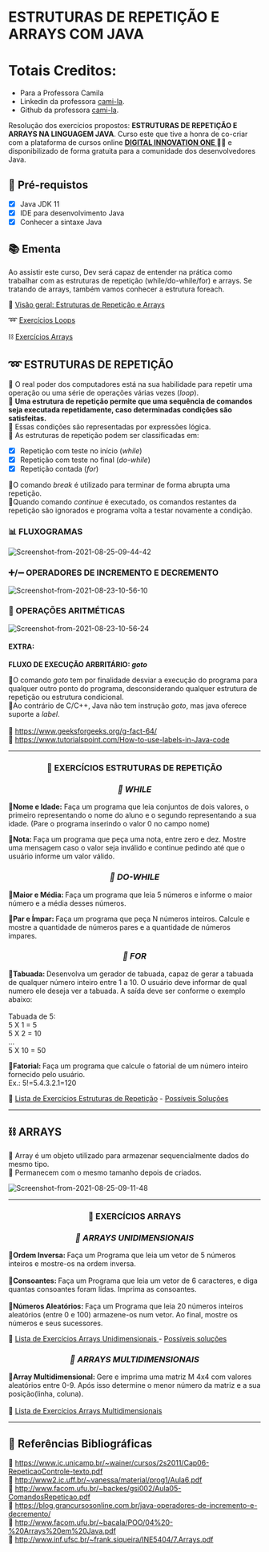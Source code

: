 <h1>
ESTRUTURAS DE REPETIÇÃO E ARRAYS COM JAVA
</h1>

# Totais Creditos:
- Para a Professora Camila
- Linkedin da professora [cami-la](https://www.linkedin.com/in/cami-la/ "cami-la").
- Github da professora [cami-la](https://github.com/cami-la).

<p>Resolução dos exercícios propostos: <strong>ESTRUTURAS DE REPETIÇÃO E ARRAYS NA LINGUAGEM JAVA</strong>.
Curso este que tive a honra de co-criar com a plataforma de cursos online <strong> <a href="https://web.digitalinnovation.one/home"> DIGITAL INNOVATION ONE  </a></strong> 🧡💛 e disponibilizado de forma gratuita para a comunidade dos desenvolvedores Java.

<h2>
🛑 Pré-requistos
</h2>

- [x] Java JDK 11
- [x] IDE para desenvolvimento Java 
- [x] Conhecer a sintaxe Java

<h2> 📚 Ementa</h2>

Ao assistir este curso, Dev será capaz de entender na prática como trabalhar com as estruturas de repetição (while/do-while/for) e arrays. Se tratando de arrays, também vamos conhecer a estrutura foreach.

👀 <a href="https://docs.google.com/presentation/d/1G3MDuxTjdEGcDBguVoanbP9-xipy8v46/edit?usp=sharing&ouid=114707527529839266022&rtpof=true&sd=true" target="_blank"> Visão geral: Estruturas de Repetição e Arrays</a> <br>

➿ <a href="https://github.com/cami-la/loops-e-arrays/tree/master/src/br/com/dio/exercicios/loops"> Exercícios Loops</a><br>

⛓ <a href="https://github.com/cami-la/loops-e-arrays/tree/master/src/br/com/dio/exercicios/arrays"> Exercícios Arrays</a><br>

<h2> ➿ ESTRUTURAS DE REPETIÇÃO </h2>

🔸 O real poder dos computadores está na sua habilidade para repetir uma operação ou uma série de operações várias vezes (*loop*).<br>
🔸 **Uma estrutura de repetição permite que uma sequência de comandos seja executada repetidamente, caso determinadas condições são satisfeitas.**<br>
🔸 Essas condições são representadas por expressões lógica.<br>
🔸 As estruturas de repetição podem ser classificadas em:

- [x] Repetição com teste no início (*while*)<br>
- [x] Repetição com teste no final  (*do-while*)<br>
- [x] Repetição contada (*for*)

🔸O comando *break* é utilizado para terminar de forma abrupta uma repetição.<br>
🔸Quando comando *continue* é executado, os comandos restantes da repetição são ignorados e programa volta a testar novamente a condição.<br>

<h3> 📊 FLUXOGRAMAS </h3>	
<img src="https://i.ibb.co/gjXpxbt/Screenshot-from-2021-08-25-09-44-42.png" alt="Screenshot-from-2021-08-25-09-44-42" border="0">
<h3> ➕/➖ OPERADORES DE INCREMENTO E DECREMENTO </h3>
<img src="https://i.ibb.co/GTb9JNb/Screenshot-from-2021-08-23-10-56-10.png" alt="Screenshot-from-2021-08-23-10-56-10" border="0">

<h3> 🧮 OPERAÇÕES ARITMÉTICAS </h3>
<img src="https://i.ibb.co/YQmbSsV/Screenshot-from-2021-08-23-10-56-24.png" alt="Screenshot-from-2021-08-23-10-56-24" border="0">

<h4>EXTRA:</h4>

<strong>FLUXO DE EXECUÇÃO ARBRITÁRIO: <em>goto</em></strong>

🔸O comando <em>goto</em> tem por finalidade desviar a execução do programa para qualquer outro ponto do programa, desconsiderando qualquer estrutura de repetição ou estrutura condicional.<br>
🔸Ao contrário de C/C++, Java não tem instrução <em>goto</em>, mas java oferece suporte a <em>label</em>.<br>
<br>
🔗 https://www.geeksforgeeks.org/g-fact-64/<br>
🔗 https://www.tutorialspoint.com/How-to-use-labels-in-Java-code<br>

------------
<h3 align="center"> 💭 EXERCÍCIOS ESTRUTURAS DE REPETIÇÃO</h3>

<h3 align="center"><em>📝 WHILE</em></h3>


<strong>🔸Nome e Idade:</strong> Faça um programa que leia conjuntos de dois valores, o primeiro representando o nome do aluno e o segundo representando a sua idade. (Pare o programa inserindo o valor 0 no campo nome)<br>

<strong>🔸Nota: </strong> Faça um programa que peça uma nota, entre zero e dez. Mostre uma mensagem caso o valor seja inválido e continue pedindo até que o usuário informe um valor válido.


<h3 align="center"><em>📝 DO-WHILE</em></h3>

<strong>🔸Maior e Média: </strong> Faça um programa que leia 5 números e informe o maior número e a média desses números.<br>

<strong>🔸Par e Ímpar: </strong> Faça um programa que peça N números inteiros. Calcule e mostre a quantidade de números pares e a quantidade de números impares.<br>

<h3 align="center"><em>📝 FOR</em></h3>

<strong>🔸Tabuada: </strong> Desenvolva um gerador de tabuada, capaz de gerar a tabuada de qualquer número inteiro entre 1 a 10. O usuário deve informar de qual numero ele deseja ver a tabuada. A saída deve ser conforme o exemplo abaixo:<br>
<br>
Tabuada de 5:<br>
5 X 1 = 5<br>
5 X 2 = 10<br>
...<br>
5 X 10 = 50<br>

<strong>🔸Fatorial: </strong> Faça um programa que calcule o fatorial de um número inteiro fornecido pelo usuário.<br>
Ex.: 5!=5.4.3.2.1=120<br>

🔗 <a href="https://wiki.python.org.br/EstruturaDeRepeticao"> Lista de Exercícios Estruturas de Repetição</a> - <a href="https://github.com/cami-la/listaDeExerciciosPythonBrasil/tree/master/estruturaDeRepeticao"> Possíveis Soluções</a> 

------------

<h2>⛓️ ARRAYS </h2>

🔹 Array é um objeto utilizado para armazenar sequencialmente dados do mesmo tipo.<br>
🔹 Permanecem com o mesmo tamanho depois de criados.<br>

<img src="https://i.ibb.co/GVQVC4k/Screenshot-from-2021-08-25-09-11-48.png" alt="Screenshot-from-2021-08-25-09-11-48" border="0">

------------
<h3 align="center"> 💭 EXERCÍCIOS ARRAYS</h3>

<h3 align="center"><em>📝 ARRAYS UNIDIMENSIONAIS</em></h3>

<strong>🔹Ordem Inversa: </strong> Faça um Programa que leia um vetor de 5 números inteiros
e mostre-os na ordem inversa.<br>
<br>
<strong>🔹Consoantes: </strong> Faça um Programa que leia um vetor de 6 caracteres, e diga quantas consoantes foram lidas.
Imprima as consoantes.<br>
<br>
<strong>🔹Números Aleatórios: </strong> Faça um Programa que leia 20 números inteiros aleatórios (entre 0 e 100) armazene-os num vetor.
Ao final, mostre os números e seus sucessores.<br>

🔗 <a href= "https://wiki.python.org.br/ExerciciosListas"> Lista de Exercícios Arrays Unidimensionais </a> - <a href="https://github.com/cami-la/listaDeExerciciosPythonBrasil/tree/master/exerciciosListas">Possíveis soluções</a><br>

<h3 align="center"><em>📝 ARRAYS MULTIDIMENSIONAIS</em></h3>

<strong>🔹Array Multidimensional: </strong> Gere e imprima uma matriz M 4x4 com valores aleatórios entre 0-9. Após isso determine o menor número da matriz e a sua posição(linha, coluna).<br>
<br>
🔗 <a href= "https://www.slideshare.net/loianeg/curso-java-basico-exercicios-aula-20?from_action=save"> Lista de Exercícios Arrays Multidimensionais </a><br>

------------

<h2>🔎 Referências Bibliográficas</h2>

🔗 https://www.ic.unicamp.br/~wainer/cursos/2s2011/Cap06-RepeticaoControle-texto.pdf<br>
🔗 http://www2.ic.uff.br/~vanessa/material/prog1/Aula6.pdf<br>
🔗 http://www.facom.ufu.br/~backes/gsi002/Aula05-ComandosRepeticao.pdf<br>
🔗 https://blog.grancursosonline.com.br/java-operadores-de-incremento-e-decremento/<br>
🔗 http://www.facom.ufu.br/~bacala/POO/04%20-%20Arrays%20em%20Java.pdf<br>
🔗 http://www.inf.ufsc.br/~frank.siqueira/INE5404/7.Arrays.pdf<br>

